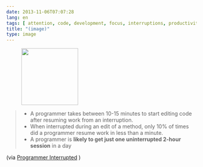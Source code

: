 ```yaml
---
date: 2013-11-06T07:07:28
lang: en
tags: [ attention, code, development, focus, interruptions, productivity, programming, the zone ]
title: "(image)"
type: image
---
```


<figure>
<a
href="https://hugo.ferreira.cc/a-programmer-takes-between-10-15-minutes-to-start/attachment/338/"
rel="attachment"><img
src="/wp-content/uploads/2013/11/tumblr_mvuc93LxTB1qz82meo1_1280-150x150.png"
width="150" height="150" /></a></figure>

> -    A programmer takes between 10-15 minutes to start editing code
>     after resuming work from an interruption.
> -    When interrupted during an edit of a method, only 10% of times
>     did a programmer resume work in less than a minute.
> -    A programmer is **likely to get just one uninterrupted 2-hour
>     session** in a day

(via [Programmer
Interrupted](http://blog.ninlabs.com/2013/01/programmer-interrupted/) )

